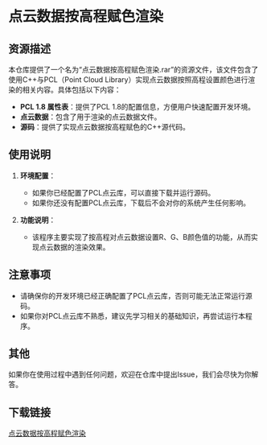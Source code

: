 # 点云数据按高程赋色渲染

## 资源描述

本仓库提供了一个名为“点云数据按高程赋色渲染.rar”的资源文件，该文件包含了使用C++与PCL（Point Cloud Library）实现点云数据按照高程设置颜色进行渲染的相关内容。具体包括以下内容：

- **PCL 1.8 属性表**：提供了PCL 1.8的配置信息，方便用户快速配置开发环境。
- **点云数据**：包含了用于渲染的点云数据文件。
- **源码**：提供了实现点云数据按高程赋色的C++源代码。

## 使用说明

1. **环境配置**：
   - 如果你已经配置了PCL点云库，可以直接下载并运行源码。
   - 如果你还没有配置PCL点云库，下载后不会对你的系统产生任何影响。

2. **功能说明**：
   - 该程序主要实现了按高程对点云数据设置R、G、B颜色值的功能，从而实现点云数据的渲染效果。

## 注意事项

- 请确保你的开发环境已经正确配置了PCL点云库，否则可能无法正常运行源码。
- 如果你对PCL点云库不熟悉，建议先学习相关的基础知识，再尝试运行本程序。

## 其他

如果你在使用过程中遇到任何问题，欢迎在仓库中提出Issue，我们会尽快为你解答。

## 下载链接

[点云数据按高程赋色渲染](https://pan.quark.cn/s/797e96aa192f)